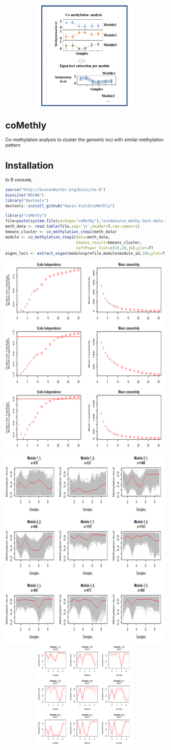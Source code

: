 <div align=center><img width="300" height="320" src="https://github.com/Gavin-Yinld/coMethly/blob/master/figures/co-methy.gif"/></div>

# coMethly
Co-methylation analysis to cluster the genomic loci with similar methylation pattern
# Installation

In R console,
```R
source("http://bioconductor.org/biocLite.R")
biocLite("WGCNA")
library("devtools")
devtools::install_github("Gavin-Yinld/coMethly")
```
```R
library("coMethy")
file=paste(system.file(package="coMethy"),"extdata/co_methy.test.data.txt",sep='/')
meth_data <- read.table(file,sep='\t',header=T,row.names=1)
kmeans_cluster <- co_methylation_step1(meth_data)
module <- co_methylation_step2(data=meth_data,
                               kmeans_result=kmeans_cluster,
                               softPower_list=c(16,20,16),plot=T)
eigen_loci <- extract_eigen(module$profile,module$module_id,100,plot=T)
```
<div align=center><img width="800" height="600" src="https://github.com/Gavin-Yinld/coMethly/blob/master/figures/power.png"/></div>
<div align=center><img width="800" height="600" src="https://github.com/Gavin-Yinld/coMethly/blob/master/figures/wgcna.png"/></div>
<div align=center><img width="300" height="320" src="https://github.com/Gavin-Yinld/coMethly/blob/master/figures/eigen_loci.pdf"/></div>
